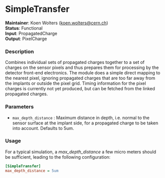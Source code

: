 # SimpleTransfer
**Maintainer**: Koen Wolters (<koen.wolters@cern.ch>)  
**Status**: Functional  
**Input**: PropagatedCharge  
**Output**: PixelCharge  

### Description
Combines individual sets of propagated charges together to a set of charges on the sensor pixels and thus prepares them for processing by the detector front-end electronics. The module does a simple direct mapping to the nearest pixel, ignoring propagated charges that are too far away from the implants or outside the pixel grid. Timing information for the pixel charges is currently not yet produced, but can be fetched from the linked propagated charges.

### Parameters
* `max_depth_distance` : Maximum distance in depth, i.e. normal to the sensor surface at the implant side, for a propagated charge to be taken into account. Defaults to 5um.

### Usage
For a typical simulation, a *max_depth_distance* a few micro meters should be sufficient, leading to the following configuration:

```ini
[SimpleTransfer]
max_depth_distance = 5um
```
